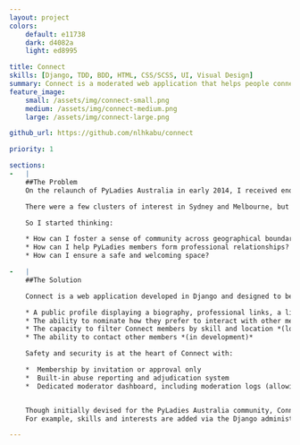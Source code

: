 ```yaml
---
layout: project
colors:
    default: e11738
    dark: d4082a
    light: ed8995

title: Connect
skills: [Django, TDD, BDD, HTML, CSS/SCSS, UI, Visual Design]
summary: Connect is a moderated web application that helps people connect with each other based on skills, interests and location.  Connect is currently in development and due for a full-feature release in 2015.
feature_image:
    small: /assets/img/connect-small.png
    medium: /assets/img/connect-medium.png
    large: /assets/img/connect-large.png

github_url: https://github.com/nlhkabu/connect

priority: 1

sections:
-   |
    ##The Problem
    On the relaunch of PyLadies Australia in early 2014, I received enquiries from all over Australia; of women wanting to join, and men wanting to help.

    There were a few clusters of interest in Sydney and Melbourne, but otherwise, interested parties were spread across Australia's other capital cities and rural locations.

    So I started thinking:

    * How can I foster a sense of community across geographical boundaries?
    * How can I help PyLadies members form professional relationships?
    * How can I ensure a safe and welcoming space?

-   |
    ##The Solution

    Connect is a web application developed in Django and designed to be a friendly, accessible space for members to meet.  Each member has:

    * A public profile displaying a biography, professional links, a list of relevant skills
    * The ability to nominate how they prefer to interact with other members (for example, by selecting 'mentor')
    * The capacity to filter Connect members by skill and location *(location feature in development)*
    * The ability to contact other members *(in development)*

    Safety and security is at the heart of Connect with:

    *  Membership by invitation or approval only
    *  Built-in abuse reporting and adjudication system
    *  Dedicated moderator dashboard, including moderation logs (allowing moderators to review each other's actions)


    Though initially devised for the PyLadies Australia community, Connect has been built so that other communities or organisations can modify the system to suit their needs.
    For example, skills and interests are added via the Django administration - allowing customisation for a particular audience.

---
```

